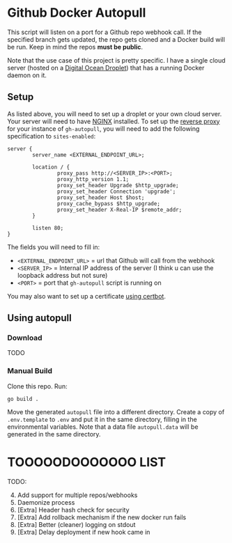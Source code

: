 # Github Docker Autopull

This script will listen on a port for a Github repo webhook call. If the specified branch gets updated, the repo gets cloned and a Docker build will be run. Keep in mind the repos **must be public**.

Note that the use case of this project is pretty specific. I have a single cloud server (hosted on a [Digital Ocean Droplet](https://www.digitalocean.com/products/droplets)) that has a running Docker daemon on it.

## Setup

As listed above, you will need to set up a droplet or your own cloud server. Your server will need to have [NGINX](https://www.nginx.com/) installed. To set up the [reverse proxy](https://docs.nginx.com/nginx/admin-guide/web-server/reverse-proxy/) for your instance of `gh-autopull`, you will need to add the following specification to `sites-enabled`:

```nginx
server {
        server_name <EXTERNAL_ENDPOINT_URL>;

        location / {
                proxy_pass http://<SERVER_IP>:<PORT>;
                proxy_http_version 1.1;
                proxy_set_header Upgrade $http_upgrade;
                proxy_set_header Connection 'upgrade';
                proxy_set_header Host $host;
                proxy_cache_bypass $http_upgrade;
                proxy_set_header X-Real-IP $remote_addr;
        }

        listen 80;
}
```

The fields you will need to fill in:

- `<EXTERNAL_ENDPOINT_URL>` = url that Github will call from the webhook
- `<SERVER_IP>` = Internal IP address of the server (I think u can use the loopback address but not sure)
- `<PORT>` = port that `gh-autopull` script is running on

You may also want to set up a certificate [using certbot](https://certbot.eff.org/instructions).

## Using autopull

### Download

TODO

### Manual Build

Clone this repo. Run:

```
go build .
```

Move the generated `autopull` file into a different directory. Create a copy of `.env.template` to `.env` and put it in the same directory, filling in the environmental variables. Note that a data file `autopull.data` will be generated in the same directory.

# TOOOOODOOOOOOO LIST

TODO:

4. Add support for multiple repos/webhooks
5. Daemonize process
6. [Extra] Header hash check for security
7. [Extra] Add rollback mechanism if the new docker run fails
8. [Extra] Better (cleaner) logging on stdout
9. [Extra] Delay deployment if new hook came in
